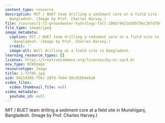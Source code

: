```yaml
---
content_type: resource
description: MIT / BUET team drilling a sediment core at a field site in Munshiganj,
  Bangladesh. (Image by Prof. Charles Harvey.)
file: /courses/1-72-groundwater-hydrology-fall-2005/9421d305756c28fd7b8450cd18b4e5a0_1-72f05.jpg
file_type: image/jpeg
image_metadata:
  caption: MIT / BUET team drilling a sediment core at a field site in Munshiganj,
    Bangladesh. (Image by Prof. Charles Harvey.)
  credit: ''
  image-alt: Well drilling at a field site in Bangladesh.
learning_resource_types: []
license: https://creativecommons.org/licenses/by-nc-sa/4.0/
ocw_type: OCWImage
resourcetype: Image
title: 1-72f05.jpg
uid: 9421d305-756c-28fd-7b84-50cd18b4e5a0
video_files:
  video_thumbnail_file: null
video_metadata:
  youtube_id: null
---
```

MIT / BUET team drilling a sediment core at a field site in Munshiganj, Bangladesh. (Image by Prof. Charles Harvey.)